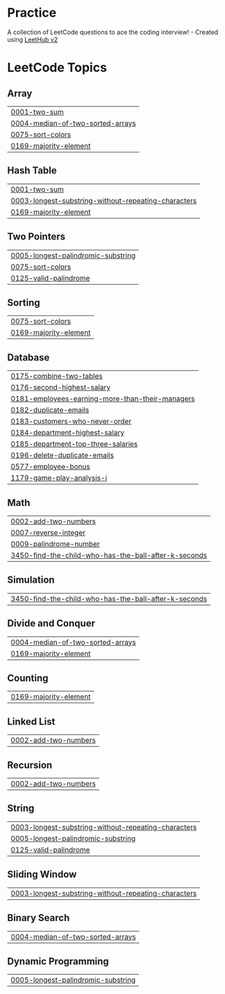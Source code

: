 # Practice
A collection of LeetCode questions to ace the coding interview! - Created using [LeetHub v2](https://github.com/arunbhardwaj/LeetHub-2.0)

<!---LeetCode Topics Start-->
# LeetCode Topics
## Array
|  |
| ------- |
| [0001-two-sum](https://github.com/AryashYadav0/Practice/tree/master/0001-two-sum) |
| [0004-median-of-two-sorted-arrays](https://github.com/AryashYadav0/Practice/tree/master/0004-median-of-two-sorted-arrays) |
| [0075-sort-colors](https://github.com/AryashYadav0/Practice/tree/master/0075-sort-colors) |
| [0169-majority-element](https://github.com/AryashYadav0/Practice/tree/master/0169-majority-element) |
## Hash Table
|  |
| ------- |
| [0001-two-sum](https://github.com/AryashYadav0/Practice/tree/master/0001-two-sum) |
| [0003-longest-substring-without-repeating-characters](https://github.com/AryashYadav0/Practice/tree/master/0003-longest-substring-without-repeating-characters) |
| [0169-majority-element](https://github.com/AryashYadav0/Practice/tree/master/0169-majority-element) |
## Two Pointers
|  |
| ------- |
| [0005-longest-palindromic-substring](https://github.com/AryashYadav0/Practice/tree/master/0005-longest-palindromic-substring) |
| [0075-sort-colors](https://github.com/AryashYadav0/Practice/tree/master/0075-sort-colors) |
| [0125-valid-palindrome](https://github.com/AryashYadav0/Practice/tree/master/0125-valid-palindrome) |
## Sorting
|  |
| ------- |
| [0075-sort-colors](https://github.com/AryashYadav0/Practice/tree/master/0075-sort-colors) |
| [0169-majority-element](https://github.com/AryashYadav0/Practice/tree/master/0169-majority-element) |
## Database
|  |
| ------- |
| [0175-combine-two-tables](https://github.com/AryashYadav0/Practice/tree/master/0175-combine-two-tables) |
| [0176-second-highest-salary](https://github.com/AryashYadav0/Practice/tree/master/0176-second-highest-salary) |
| [0181-employees-earning-more-than-their-managers](https://github.com/AryashYadav0/Practice/tree/master/0181-employees-earning-more-than-their-managers) |
| [0182-duplicate-emails](https://github.com/AryashYadav0/Practice/tree/master/0182-duplicate-emails) |
| [0183-customers-who-never-order](https://github.com/AryashYadav0/Practice/tree/master/0183-customers-who-never-order) |
| [0184-department-highest-salary](https://github.com/AryashYadav0/Practice/tree/master/0184-department-highest-salary) |
| [0185-department-top-three-salaries](https://github.com/AryashYadav0/Practice/tree/master/0185-department-top-three-salaries) |
| [0196-delete-duplicate-emails](https://github.com/AryashYadav0/Practice/tree/master/0196-delete-duplicate-emails) |
| [0577-employee-bonus](https://github.com/AryashYadav0/Practice/tree/master/0577-employee-bonus) |
| [1179-game-play-analysis-i](https://github.com/AryashYadav0/Practice/tree/master/1179-game-play-analysis-i) |
## Math
|  |
| ------- |
| [0002-add-two-numbers](https://github.com/AryashYadav0/Practice/tree/master/0002-add-two-numbers) |
| [0007-reverse-integer](https://github.com/AryashYadav0/Practice/tree/master/0007-reverse-integer) |
| [0009-palindrome-number](https://github.com/AryashYadav0/Practice/tree/master/0009-palindrome-number) |
| [3450-find-the-child-who-has-the-ball-after-k-seconds](https://github.com/AryashYadav0/Practice/tree/master/3450-find-the-child-who-has-the-ball-after-k-seconds) |
## Simulation
|  |
| ------- |
| [3450-find-the-child-who-has-the-ball-after-k-seconds](https://github.com/AryashYadav0/Practice/tree/master/3450-find-the-child-who-has-the-ball-after-k-seconds) |
## Divide and Conquer
|  |
| ------- |
| [0004-median-of-two-sorted-arrays](https://github.com/AryashYadav0/Practice/tree/master/0004-median-of-two-sorted-arrays) |
| [0169-majority-element](https://github.com/AryashYadav0/Practice/tree/master/0169-majority-element) |
## Counting
|  |
| ------- |
| [0169-majority-element](https://github.com/AryashYadav0/Practice/tree/master/0169-majority-element) |
## Linked List
|  |
| ------- |
| [0002-add-two-numbers](https://github.com/AryashYadav0/Practice/tree/master/0002-add-two-numbers) |
## Recursion
|  |
| ------- |
| [0002-add-two-numbers](https://github.com/AryashYadav0/Practice/tree/master/0002-add-two-numbers) |
## String
|  |
| ------- |
| [0003-longest-substring-without-repeating-characters](https://github.com/AryashYadav0/Practice/tree/master/0003-longest-substring-without-repeating-characters) |
| [0005-longest-palindromic-substring](https://github.com/AryashYadav0/Practice/tree/master/0005-longest-palindromic-substring) |
| [0125-valid-palindrome](https://github.com/AryashYadav0/Practice/tree/master/0125-valid-palindrome) |
## Sliding Window
|  |
| ------- |
| [0003-longest-substring-without-repeating-characters](https://github.com/AryashYadav0/Practice/tree/master/0003-longest-substring-without-repeating-characters) |
## Binary Search
|  |
| ------- |
| [0004-median-of-two-sorted-arrays](https://github.com/AryashYadav0/Practice/tree/master/0004-median-of-two-sorted-arrays) |
## Dynamic Programming
|  |
| ------- |
| [0005-longest-palindromic-substring](https://github.com/AryashYadav0/Practice/tree/master/0005-longest-palindromic-substring) |
<!---LeetCode Topics End-->